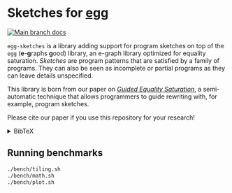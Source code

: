 # Sketches for [egg](https://github.com/egraphs-good/egg)

[![Main branch docs](https://img.shields.io/badge/docs-main-blue)](https://bastacyclop.github.io/egg-sketches/egg_sketches)

`egg-sketches` is a library adding support for program sketches on top of the `egg` (**e**-**g**raphs **g**ood) library,
an e-graph library optimized for equality saturation.
*Sketches* are program patterns that are satisfied by a family of programs.
They can also be seen as incomplete or partial programs as they can leave details unspecified.

This library is born from our paper on [*Guided Equality Saturation*](https://doi.org/10.1145/3632900),
a semi-automatic technique that allows programmers to guide rewriting with, for example, program sketches.

Please cite our paper if you use this repository for your research!

<details class="bibtex">
    <summary>BibTeX</summary>
    <code><pre>@article{2024-guided-eqsat,
author = {Koehler, Thomas and Goens, Andr\'{e}s and Bhat, Siddharth and Grosser, Tobias and Trinder, Phil and Steuwer, Michel},
title = {Guided Equality Saturation},
year = {2024},
issue_date = {January 2024},
publisher = {Association for Computing Machinery},
address = {New York, NY, USA},
volume = {8},
number = {POPL},
url = {https://doi.org/10.1145/3632900},
doi = {10.1145/3632900},
journal = {Proc. ACM Program. Lang.},
month = {jan},
articleno = {58},
numpages = {32},
keywords = {theorem provers, e-graphs, equality saturation, optimizing compilers}
}
</pre></code>
</details>

## Running benchmarks

```sh
./bench/tiling.sh
./bench/math.sh
./bench/plot.sh
```

